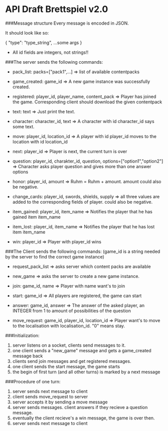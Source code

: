 API Draft Brettspiel v2.0
=================================

###Message structure
Every message is encoded in JSON.

It should look like so:

{
  "type": "type_string",
  ...some args
}

- All id fields are integers, not strings!!

###The server sends the following commands:
- pack_list: packs=["pack1",...] => list of available contentpacks
- game_created: game_id => A new game instance was successfully created.
- registered: player_id, player_name, content_pack => Player has joined the game. Corresponding client should download the given contentpack

- text: text => Just print the text.
- character: character_id, text => A character with id character_id says some text.

- move: player_id, location_id => A player with id player_id moves to the location with id location_id

- next: player_id => Player is next, the current turn is over

- question: player_id, charakter_id, question, options=["option1","option2"] => Character asks player question and gives more than one answer options

- honor: player_id, amount => Ruhm = Ruhm + amount. amount could also be negative.
- change_cards: player_id, swords, shields, supply => all three values are added to the corresponding fields of player. could also be negative.

- item_gained: player_id, item_name => Notifies the player that he has gained item item_name
- item_lost: player_id, item_name => Notifies the player that he has lost item item_name

- win: player_id => Player with player_id wins

###The Client sends the following commands:
(game_id is a string needed by the server to find the correct game instance)
- request_pack_list => asks server which content packs are available

- new_game => asks the server to create a new game instance.

- join: game_id, name => Player with name want's to join

- start: game_id => All players are registered, the game can start

- answer: game_id, answer => The answer of the asked player, an INTEGER from 1 to amount of possibilities of the question

- move_request: game_id, player_id, location_id => Player want's to move to the localisation with localisation_id. "0" means stay.

###Initialization:
1. server listens on a socket, clients send messages to it.
2. one client sends a "new_game" message and gets a game_created message back
3. clients send join messages and get registered messages.
4. one client sends the start message, the game starts
5. the begin of first turn (and all other turns) is marked by a next message

###Procedure of one turn:
1. server sends next message to client
2. client sends move_request to server
3. server accepts it by sending a move message
4. server sends messages. client answers if they recieve a question message.
5. eventually the client recieve's a win message, the game is over then.
6. server sends next message to client
